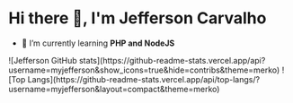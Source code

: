 <h1> Hi there 👋, I'm Jefferson Carvalho </h1>

- 🌱 I’m currently learning **PHP and NodeJS**

<div>
  <label>![Jefferson GitHub stats](https://github-readme-stats.vercel.app/api?username=myjefferson&show_icons=true&hide=contribs&theme=merko)</label>
  <label>![Top Langs](https://github-readme-stats.vercel.app/api/top-langs/?username=myjefferson&layout=compact&theme=merko)</label</label>
</div>

<!--
**myjefferson/myjefferson** is a ✨ _special_ ✨ repository because its `README.md` (this file) appears on your GitHub profile.

Here are some ideas to get you started:

- 🔭 I’m currently working on ...

- 👯 I’m looking to collaborate on ...
- 🤔 I’m looking for help with ...
- 💬 Ask me about ...
- 📫 How to reach me: ...
- 😄 Pronouns: ...
- ⚡ Fun fact: ...
-->

